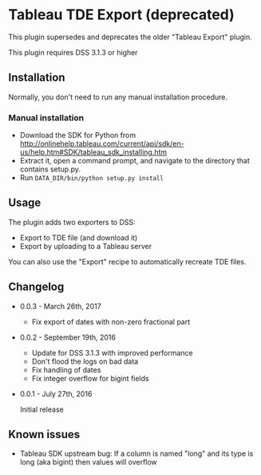# Tableau TDE Export (deprecated)

This plugin supersedes and deprecates the older "Tableau Export" plugin.

This plugin requires DSS 3.1.3 or higher

## Installation

Normally, you don't need to run any manual installation procedure.

### Manual installation

- Download the SDK for Python from http://onlinehelp.tableau.com/current/api/sdk/en-us/help.htm#SDK/tableau_sdk_installing.htm
- Extract it, open a command prompt, and navigate to the directory that contains setup.py.
- Run ``DATA_DIR/bin/python setup.py install``

## Usage

The plugin adds two exporters to DSS:

* Export to TDE file (and download it)
* Export by uploading to a Tableau server

You can also use the "Export" recipe to automatically recreate TDE files.


## Changelog

* 0.0.3 - March 26th, 2017
  
   - Fix export of dates with non-zero fractional part

* 0.0.2 - September 19th, 2016

	- Update for DSS 3.1.3 with improved performance
	- Don't flood the logs on bad data
	- Fix handling of dates
	- Fix integer overflow for bigint fields

* 0.0.1 - July 27th, 2016

	Initial release

## Known issues

* Tableau SDK upstream bug: If a column is named "long" and its type is long (aka bigint) then
  values will overflow
